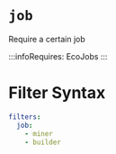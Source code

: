 # `job`

Require a certain job

:::infoRequires:
EcoJobs
:::

# Filter Syntax
```yaml
filters:
  job:
    - miner
    - builder
```
